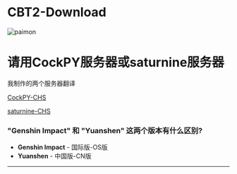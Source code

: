 # CBT2-Download
![paimon](https://upload-static.hoyoverse.com/payment-center/2020/08/07/0ff079b16fe6f9dfbf4eeb6e88a760b6_3134491283013841501.png)

# 请用CockPY服务器或saturnine服务器

我制作的两个服务器翻译

[CockPY-CHS](https://github.com/UserCudcan/CockPY-CHS)

[saturnine-CHS](https://github.com/UserCudcan/saturnine-CHS)


### "Genshin Impact" 和 "Yuanshen" 这两个版本有什么区别?
* **Genshin Impact** - 国际版-OS版
* **Yuanshen** - 中国版-CN版
---
